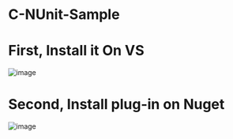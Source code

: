 # C-NUnit-Sample  
# First, Install  it On VS
![image](https://user-images.githubusercontent.com/34979078/161661344-1e62fee3-4b07-48e9-9446-a385a7bc3c15.png)  
# Second, Install plug-in on Nuget  
![image](https://user-images.githubusercontent.com/34979078/161661495-d4573a4f-dd66-4b14-a67a-f2ff92615772.png)
